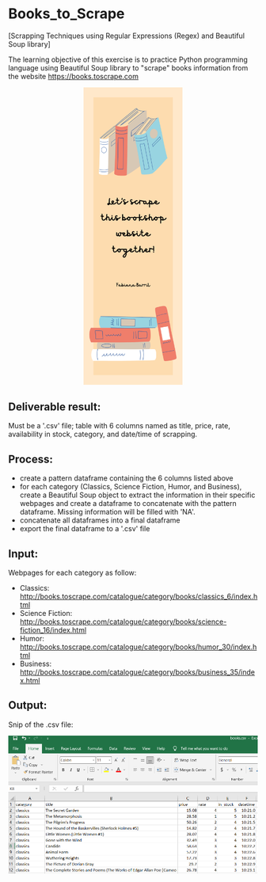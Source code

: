 # Books_to_Scrape
[Scrapping Techniques using Regular Expressions (Regex) and Beautiful Soup library] 

The learning objective of this exercise is to practice Python programming language using Beautiful Soup library to "scrape" books information from the website https://books.toscrape.com

<div id="header" align="center">
  <img src="https://github.com/fabianaba/Books_to_Scrape/blob/master/bookstore.png" width="200"/>
</div>

## Deliverable result: 
Must be a '.csv' file; table with 6 columns named as title, price, rate, availability in stock, category, and date/time of scrapping.

## Process:
* create a pattern dataframe containing the 6 columns listed above 
* for each category (Classics, Science Fiction, Humor, and Business), create a Beautiful Soup object to extract the information in their specific webpages and create a dataframe to concatenate with the pattern dataframe. Missing information will be filled with 'NA'.
* concatenate all dataframes into a final dataframe
* export the final dataframe to a '.csv' file

## Input:
Webpages for each category as follow:
* Classics: http://books.toscrape.com/catalogue/category/books/classics_6/index.html
* Science Fiction: http://books.toscrape.com/catalogue/category/books/science-fiction_16/index.html
* Humor: http://books.toscrape.com/catalogue/category/books/humor_30/index.html
* Business: http://books.toscrape.com/catalogue/category/books/business_35/index.html

## Output:
Snip of the .csv file:

<div id="header" align="center">
  <img src="https://github.com/fabianaba/Books_to_Scrape/blob/master/csv.PNG" width="600"/>
</div>
